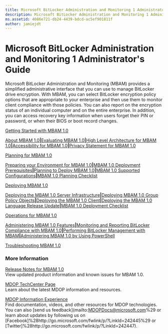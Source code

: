 ```yaml
---
title: Microsoft BitLocker Administration and Monitoring 1 Administrator's Guide
description: Microsoft BitLocker Administration and Monitoring 1 Administrator's Guide
ms.assetid: 4086e721-db24-4439-bdcd-ac5ef901811f
author: jamiejdt
---
```


# Microsoft BitLocker Administration and Monitoring 1 Administrator's Guide


Microsoft BitLocker Administration and Monitoring (MBAM) provides a simplified administrative interface that you can use to manage BitLocker drive encryption. With MBAM, you can select BitLocker encryption policy options that are appropriate to your enterprise and then use them to monitor client compliance with those policies. You can also report on the encryption status of an individual computer and on the entire enterprise. In addition, you can access recovery key information when users forget their PIN or password, or when their BIOS or boot record changes.

<a href="" id="getting-started-with-mbam-1-0"></a>[Getting Started with MBAM 1.0](getting-started-with-mbam-10.md)  

[About MBAM 1.0](about-mbam-10.md)**|**[Evaluating MBAM 1.0](evaluating-mbam-10.md)**|**[High Level Architecture for MBAM 1.0](high-level-architecture-for-mbam-10.md)**|**[Accessibility for MBAM 1.0](accessibility-for-mbam-10.md)**|**[Privacy Statement for MBAM 1.0](privacy-statement-for-mbam-10.md)

<a href="" id="planning-for-mbam-1-0"></a>[Planning for MBAM 1.0](planning-for-mbam-10.md)  

[Preparing your Environment for MBAM 1.0](preparing-your-environment-for-mbam-10.md)**|**[MBAM 1.0 Deployment Prerequisites](mbam-10-deployment-prerequisites.md)**|**[Planning to Deploy MBAM 1.0](planning-to-deploy-mbam-10.md)**|**[MBAM 1.0 Supported Configurations](mbam-10-supported-configurations.md)**|**[MBAM 1.0 Planning Checklist](mbam-10-planning-checklist.md)

<a href="" id="deploying-mbam-1-0"></a>[Deploying MBAM 1.0](deploying-mbam-10.md)  

[Deploying the MBAM 1.0 Server Infrastructure](deploying-the-mbam-10-server-infrastructure.md)**|**[Deploying MBAM 1.0 Group Policy Objects](deploying-mbam-10-group-policy-objects.md)**|**[Deploying the MBAM 1.0 Client](deploying-the-mbam-10-client.md)**|**[Deploying the MBAM 1.0 Language Release Update](deploying-the-mbam-10-language-release-update.md)**|**[MBAM 1.0 Deployment Checklist](mbam-10-deployment-checklist.md)

<a href="" id="operations-for-mbam-1-0"></a>[Operations for MBAM 1.0](operations-for-mbam-10.md)  

[Administering MBAM 1.0 Features](administering-mbam-10-features.md)**|**[Monitoring and Reporting BitLocker Compliance with MBAM 1.0](monitoring-and-reporting-bitlocker-compliance-with-mbam-10.md)**|**[Performing BitLocker Management with MBAM](performing-bitlocker-management-with-mbam.md)**|**[Administering MBAM 1.0 by Using PowerShell](administering-mbam-10-by-using-powershell.md)

<a href="" id="troubleshooting-mbam-1-0"></a>[Troubleshooting MBAM 1.0](troubleshooting-mbam-10.md)  

### More Information

<a href="" id="release-notes-for-mbam-1-0"></a>[Release Notes for MBAM 1.0](release-notes-for-mbam-10.md)  
View updated product information and known issues for MBAM 1.0.

<a href="" id="mdop-techcenter-page"></a>[MDOP TechCenter Page](http://go.microsoft.com/fwlink/p/?LinkId=225286)  
Learn about the latest MDOP information and resources.

<a href="" id="mdop-information-experience"></a>[MDOP Information Experience](http://go.microsoft.com/fwlink/p/?LinkId=236032)  
Find documentation, videos, and other resources for MDOP technologies. You can also [send us feedback](mailto:MDOPDocs@microsoft.com%29 or learn about updates by following us on [Facebook]%28http://go.microsoft.com/fwlink/p/?LinkId=242445%29 or [Twitter]%28http://go.microsoft.com/fwlink/p/?LinkId=242447).

 

 





